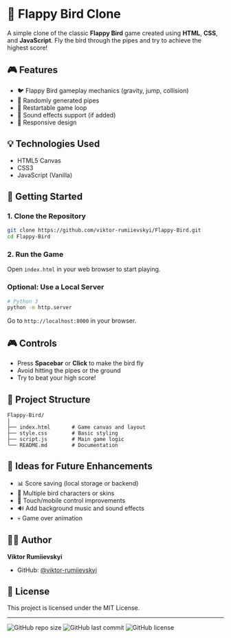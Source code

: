 
# 🐤 Flappy Bird Clone

A simple clone of the classic **Flappy Bird** game created using **HTML**, **CSS**, and **JavaScript**. Fly the bird through the pipes and try to achieve the highest score!

## 🎮 Features

- 🐦 Flappy Bird gameplay mechanics (gravity, jump, collision)
- 🧱 Randomly generated pipes
- 🔁 Restartable game loop
- 🎵 Sound effects support (if added)
- 📱 Responsive design

## 💡 Technologies Used

- HTML5 Canvas
- CSS3
- JavaScript (Vanilla)

## 🚀 Getting Started

### 1. Clone the Repository

```bash
git clone https://github.com/viktor-rumiievskyi/Flappy-Bird.git
cd Flappy-Bird
```

### 2. Run the Game

Open `index.html` in your web browser to start playing.

### Optional: Use a Local Server

```bash
# Python 3
python -m http.server
```

Go to `http://localhost:8000` in your browser.

## 🎮 Controls

- Press **Spacebar** or **Click** to make the bird fly
- Avoid hitting the pipes or the ground
- Try to beat your high score!

## 📁 Project Structure

```
Flappy-Bird/
│
├── index.html       # Game canvas and layout
├── style.css        # Basic styling
├── script.js        # Main game logic
└── README.md        # Documentation
```



## 🌟 Ideas for Future Enhancements

- 📊 Score saving (local storage or backend)
- 🐣 Multiple bird characters or skins
- 📱 Touch/mobile control improvements
- 🔊 Add background music and sound effects
- 💀 Game over animation

## 👨‍💻 Author

**Viktor Rumiievskyi**  
- GitHub: [@viktor-rumiievskyi](https://github.com/viktor-rumiievskyi)

## 📄 License

This project is licensed under the MIT License.

---

![GitHub repo size](https://img.shields.io/github/repo-size/viktor-rumiievskyi/Flappy-Bird)
![GitHub last commit](https://img.shields.io/github/last-commit/viktor-rumiievskyi/Flappy-Bird)
![GitHub license](https://img.shields.io/github/license/viktor-rumiievskyi/Flappy-Bird)
